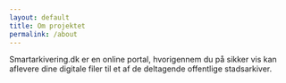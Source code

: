 ```yaml
---
layout: default
title: Om projektet
permalink: /about
---
```


Smartarkivering.dk er en online portal, hvorigennem du på sikker vis kan aflevere dine digitale filer til et af de deltagende offentlige stadsarkiver.
